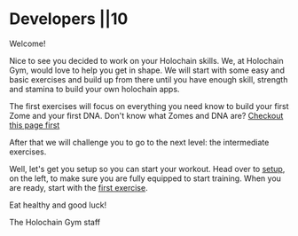 # Developers ||10

Welcome!

Nice to see you decided to work on your Holochain skills. We, at Holochain Gym, would love to help you get in shape. We will start with some easy and basic exercises and build up from there until you have enough skill, strength and stamina to build your own holochain apps.

The first exercises will focus on everything you need know to build your first Zome and your first DNA.
Don't know what Zomes and DNA are? [Checkout this page first](https://developer.holochain.org/docs/concepts/2_application_architecture/)  
  
After that we will challenge you to go to the next level: the intermediate exercises.
<!-- tell more about the other sections as soons as they start forming --> 

Well, let's get you setup so you can start your workout.
Head over to [setup](/developers/requirements/setup), on the left, to make sure you are fully equipped to start training.
When you are ready, start with the [first exercise](/developers/beginner/entries).

Eat healthy and good luck!

The Holochain Gym staff
